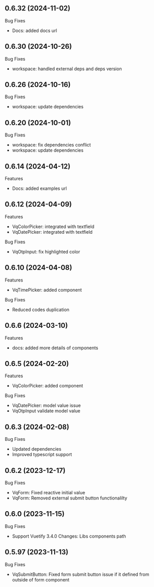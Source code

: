 ## 0.6.32 (2024-11-02)

Bug Fixes

- Docs: added docs url

## 0.6.30 (2024-10-26)

Bug Fixes

- workspace: handled external deps and deps version

## 0.6.26 (2024-10-16)

Bug Fixes

- workspace: update dependencies

## 0.6.20 (2024-10-01)

Bug Fixes

- workspace: fix dependencies conflict
- workspace: update dependencies

## 0.6.14 (2024-04-12)

Features

- Docs: added examples url

## 0.6.12 (2024-04-09)

Features

- VqColorPicker: integrated with textfield
- VqDatePicker: integrated with textfield

Bug Fixes

- VqOtpInput: fix highlighted color

## 0.6.10 (2024-04-08)

Features

- VqTimePicker: added component

Bug Fixes

- Reduced codes duplication

## 0.6.6 (2024-03-10)

Features

- docs: added more details of components

## 0.6.5 (2024-02-20)

Features

- VqColorPicker: added component

Bug Fixes

- VqDatePicker: model value issue
- VqOtpInput validate model value

## 0.6.3 (2024-02-08)

Bug Fixes

- Updated dependencies
- Improved typescript support

## 0.6.2 (2023-12-17)

Bug Fixes

- VqForm: Fixed reactive initial value
- VqForm: Removed external submit button functionalilty

## 0.6.0 (2023-11-15)

Bug Fixes

- Support Vuetify 3.4.0 Changes: Libs components path

## 0.5.97 (2023-11-13)

Bug Fixes

- VqSubmitButton: Fixed form submit button issue if it defined from outside of form component
